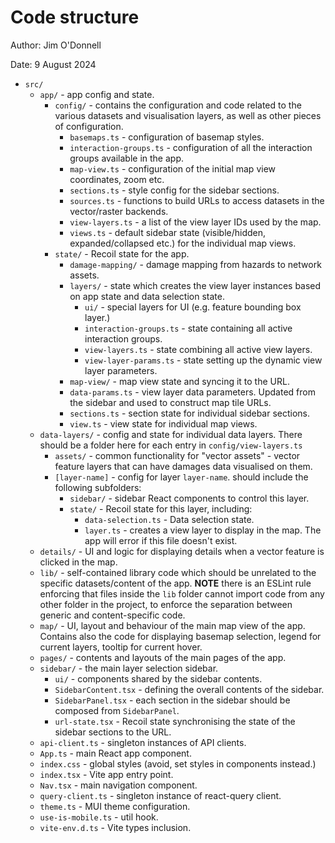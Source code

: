 # Code structure

Author: Jim O'Donnell

Date: 9 August 2024

- `src/`
  - `app/` - app config and state.
    - `config/` - contains the configuration and code related to the various
      datasets and visualisation layers, as well as other pieces of configuration.
      - `basemaps.ts` - configuration of basemap styles.
      - `interaction-groups.ts` - configuration of all the interaction groups
        available in the app.
      - `map-view.ts` - configuration of the initial map view coordinates, zoom
        etc.
      - `sections.ts` - style config for the sidebar sections.
      - `sources.ts` - functions to build URLs to access datasets in the
        vector/raster backends.
      - `view-layers.ts` - a list of the view layer IDs used by the map.
      - `views.ts` - default sidebar state (visible/hidden, expanded/collapsed etc.) for the individual map views.
    - `state/` - Recoil state for the app.
      - `damage-mapping/` - damage mapping from hazards to network assets.
      - `layers/` - state which creates the view layer instances based on app
        state and data selection state.
        - `ui/` - special layers for UI (e.g. feature bounding box layer.)
        - `interaction-groups.ts` - state containing all active interaction groups.
        - `view-layers.ts` - state combining all active view layers.
        - `view-layer-params.ts` - state setting up the dynamic view layer
          parameters.
      - `map-view/` - map view state and syncing it to the URL.
      - `data-params.ts` - view layer data parameters. Updated from the sidebar and used to construct map tile URLs.
      - `sections.ts` - section state for individual sidebar sections.
      - `view.ts` - view state for individual map views.
  - `data-layers/` - config and state for individual data layers. There should be a folder here for each entry in `config/view-layers.ts`
    - `assets/` - common functionality for "vector assets" - vector feature layers that can have damages data visualised on them.
    - `[layer-name]` - config for layer `layer-name`. should include the following subfolders:
      - `sidebar/` - sidebar React components to control this layer.
      - `state/` - Recoil state for this layer, including:
        - `data-selection.ts` - Data selection state.
        - `layer.ts` - creates a view layer to display in the map. The app will error if this file doesn't exist.
  - `details/` - UI and logic for displaying details when a vector feature is clicked in the map.
  - `lib/` - self-contained library code which should be unrelated to the specific
    datasets/content of the app. **NOTE** there is an ESLint rule enforcing that
    files inside the `lib` folder cannot import code from any other folder in
    the project, to enforce the separation between generic and content-specific
    code.
  - `map/` - UI, layout and behaviour of the main map view of the app. Contains
    also the code for displaying basemap selection, legend for current layers,
    tooltip for current hover.
  - `pages/` - contents and layouts of the main pages of the app.
  - `sidebar/` - the main layer selection sidebar.
    - `ui/` - components shared by the sidebar contents.
    - `SidebarContent.tsx` - defining the overall contents of the sidebar.
    - `SidebarPanel.tsx` - each section in the sidebar should be composed from `SidebarPanel`.
    - `url-state.tsx` - Recoil state synchronising the state of the sidebar
      sections to the URL.
  - `api-client.ts` - singleton instances of API clients.
  - `App.ts` - main React app component.
  - `index.css` - global styles (avoid, set styles in components instead.)
  - `index.tsx` - Vite app entry point.
  - `Nav.tsx` - main navigation component.
  - `query-client.ts` - singleton instance of react-query client.
  - `theme.ts` - MUI theme configuration.
  - `use-is-mobile.ts` - util hook.
  - `vite-env.d.ts` - Vite types inclusion.
